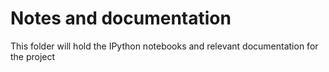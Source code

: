 # Notes and documentation
This folder will hold the IPython notebooks and relevant documentation for the
project
